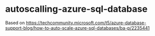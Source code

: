 # autoscalling-azure-sql-database

Based on https://techcommunity.microsoft.com/t5/azure-database-support-blog/how-to-auto-scale-azure-sql-databases/ba-p/2235441
